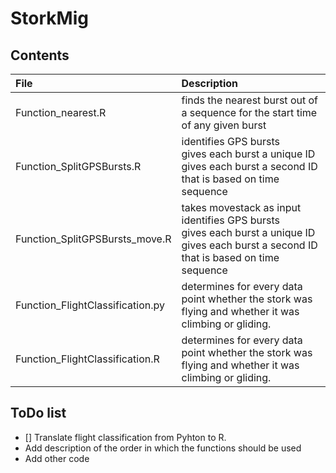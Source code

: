 # StorkMig


## Contents

| File | Description |
|:---|:---|
| Function_nearest.R | finds the nearest burst out of a sequence for the start time of any given burst |
| Function_SplitGPSBursts.R | identifies GPS bursts <br />  gives each burst a unique ID <br /> gives each burst a second ID that is based on time sequence |
| Function_SplitGPSBursts_move.R | takes movestack as input <br /> identifies GPS bursts <br />  gives each burst a unique ID <br /> gives each burst a second ID that is based on time sequence |
| Function_FlightClassification.py | determines for every data point whether the stork was flying and whether it was climbing or gliding. |
| Function_FlightClassification.R | determines for every data point whether the stork was flying and whether it was climbing or gliding. |

## ToDo list

- [] Translate flight classification from Pyhton to R.
- Add description of the order in which the functions should be used
- Add other code



